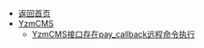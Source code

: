 - [返回首页](/)
- [YzmCMS](YzmCMS/)
  - [YzmCMS接口存在pay_callback远程命令执行](YzmCMS/YzmCMS接口存在pay_callback远程命令执行.md)
